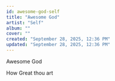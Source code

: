 ```yaml
---
id: awesome-god-self
title: "Awesome God"
artist: "Self"
album: ""
cover: ""
created: "September 28, 2025, 12:36 PM"
updated: "September 28, 2025, 12:36 PM"
---
```


Awesome God

How Great thou art